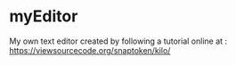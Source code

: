 # myEditor
My own text editor created by following a tutorial online at : https://viewsourcecode.org/snaptoken/kilo/
